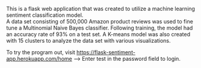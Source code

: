 This is a flask web application that was created to utilize a machine learning sentiment classification model.  
A data set consisting of 500,000 Amazon product reviews was used to fine tune a Multinomial Naive Bayes classifier.
Following training, the model had an accuracy rate of 93% on a test set.  A K-means model was also created with 15 clusters to 
analyze the data set with various visualizations.  

To try the program out, visit https://flask-sentiment-app.herokuapp.com/home  --> Enter test in the password field to login.
